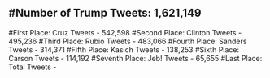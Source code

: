 #Number of Trump Tweets: 1,621,149
---
#First Place: Cruz Tweets - 542,598
#Second Place: Clinton Tweets - 495,236
#Third Place: Rubio Tweets - 483,066
#Fourth Place: Sanders Tweets - 314,371
#Fifth Place: Kasich Tweets - 138,253
#Sixth Place: Carson Tweets - 114,192
#Seventh Place: Jeb! Tweets - 65,655
#Last Place: Total Tweets -  
